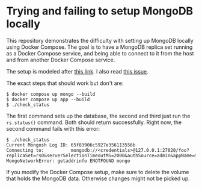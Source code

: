 # Trying and failing to setup MongoDB locally

This repository demonstrates the difficulty with setting up MongoDB locally using Docker Compose. The goal is to have a MongoDB replica set running as a Docker Compose service, and being able to connect to it from the host and from another Docker Compose service.

The setup is modeled after [this link](https://github.com/prisma/prisma/discussions/22442%C2%AC). I also read [this issue](https://github.com/prisma/docs/issues/3040).

The exact steps that should work but don't are:

```shell
$ docker compose up mongo --build
$ docker compose up app --build
$ ./check_status
```

The first command sets up the database, the second and third just run the `rs.status()` command. Both should return successfully. Right now, the second command fails with this error:

```text
$ ./check_status
Current Mongosh Log ID: 65f83906c5927e356113556b
Connecting to:          mongodb://<credentials>@127.0.0.1:27020/foo?replicaSet=rs0&serverSelectionTimeoutMS=2000&authSource=admin&appName=mongosh+2.1.5
MongoNetworkError: getaddrinfo ENOTFOUND mongo
```

If you modify the Docker Compose setup, make sure to delete the volume that holds the MongoDB data. Otherwise changes might not be picked up.

